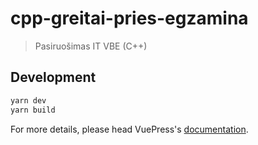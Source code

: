 # cpp-greitai-pries-egzamina

> Pasiruošimas IT VBE (C++)

## Development

```bash
yarn dev
yarn build
```

For more details, please head VuePress's [documentation](https://v1.vuepress.vuejs.org/).

